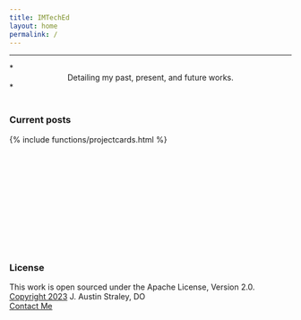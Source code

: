 ```yaml
---
title: IMTechEd
layout: home
permalink: /
---
```


<hr>
*<center>Detailing my past, present, and future works.</center>*
<br>
<br>

<html>
<style>
.row {
    width: inherit;
    padding :5px;
}
.col {
    margin: 15px;
    height: 200px;
      box-shadow: 10px 10px;
  border-style: solid;
  border-width: 1px;
}
    </style>
<body>
    <div class="mx-auto" style="width:200px">
        <h3>Current posts</h3>
        </div>
{% include functions/projectcards.html %}
</body>
</html>

<br>
<br>
<br>
<br>
<br>
<br>
<br>
<br>
<br>
<br>
<br>
<br>


### License
This work is open sourced under the Apache License, Version 2.0. <br>
[Copyright 2023][1] J. Austin Straley, DO <br>
[Contact Me](mailto:imteched@gmail.com)<br>

[1]: /pages/disclaimer/
